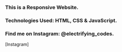 ### This is a Responsive Website.

### Technologies Used: HTML, CSS & JavaScript.

### Find me on Instagram: @electrifying_codes.

[Instagram]